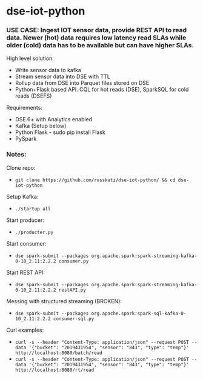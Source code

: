 # dse-iot-python
### USE CASE: Ingest IOT sensor data, provide REST API to read data. Newer (hot) data requires low latency read SLAs while older (cold) data has to be available but can have higher SLAs.

High level solution:
* Write sensor data to kafka
* Stream sensor data into DSE with TTL
* Rollup data from DSE into Parquet files stored on DSE
* Python+Flask based API. CQL for hot reads (DSE), SparkSQL for cold reads (DSEFS)

Requirements:
* DSE 6+ with Analytics enabled
* Kafka (Setup below)
* Python Flask - sudo pip install Flask
* PySpark

### Notes:

Clone repo:
* `git clone https://github.com/russkatz/dse-iot-python/ && cd dse-iot-python`


Setup Kafka:
* `./startup all`


Start producer:
* `./producter.py`

Start consumer:
* `dse spark-submit --packages org.apache.spark:spark-streaming-kafka-0-10_2.11:2.2.2 consumer.py`

Start REST API:
* `dse spark-submit --packages org.apache.spark:spark-streaming-kafka-0-10_2.11:2.2.2 restAPI.py`

Messing with structured streaming (BROKEN):
* `dse spark-submit --packages org.apache.spark:spark-sql-kafka-0-10_2.11:2.2.2 consumer-sql.py`

Curl examples:
* `curl -s --header "Content-Type: application/json" --request POST --data '{"bucket": "2019431954", "sensor": "843", "type": "temp"}' http://localhost:8080/batch/read`
* `curl -s --header "Content-Type: application/json" --request POST --data '{"bucket": "2019431954", "sensor": "843", "type": "temp"}' http://localhost:8080/rt/read`
